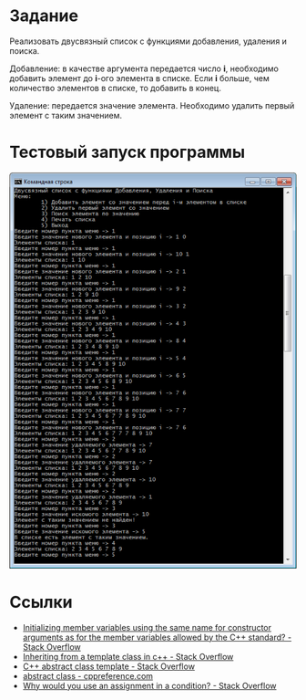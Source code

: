 # Задание

Реализовать двусвязный список с функциями добавления, удаления и поиска.

Добавление: в качестве аргумента передается число **i**, необходимо добавить элемент до **i**-ого элемента в списке.
Если **i** больше, чем количество элементов в списке, то добавить в конец.

Удаление: передается значение элемента.
Необходимо удалить первый элемент с таким значением.

# Тестовый запуск программы

<kbd>![Скриншот](screenshot.png)</kbd>

# Ссылки

- [Initializing member variables using the same name for constructor arguments as for the member variables allowed by the C++ standard? - Stack Overflow](https://stackoverflow.com/a/6185043/2289640)
- [Inheriting from a template class in c++ - Stack Overflow](https://stackoverflow.com/a/43736389/2289640)
- [C++ abstract class template - Stack Overflow](https://stackoverflow.com/a/9348469/2289640)
- [abstract class - cppreference.com](http://en.cppreference.com/w/cpp/language/abstract_class)
- [Why would you use an assignment in a condition? - Stack Overflow](https://stackoverflow.com/a/151870/2289640)
